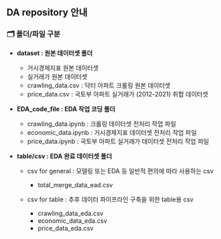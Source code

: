 ## DA repository 안내
### 🗂 폴더/파일 구분
 - **dataset : 원본 데이터셋 폴더**
 
   - 거시경제지표 원본 데이터셋
   - 실거래가 원본 데이터셋
   - crawling_data.csv : 닥터 아파트 크롤링 원본 데이터셋
   - price_data.csv : 국토부 아파트 실거래가 (2012-2021) 취합 데이터셋
 
 - **EDA_code_file : EDA 작업 코딩 폴더**
 
   - crawling_data.ipynb : 크롤링 데이터셋 전처리 작업 파일
   - economic_data.ipynb : 거시경제지표 데이터셋 전처리 작업 파일
   - price_data.ipynb : 국토부 아파트 실거래가 데이터셋 전처리 작업 파일

- **table/csv : EDA 완료 데이터셋 폴더**

   - csv for general : 모델링 또는 EDA 등 일반적 편의에 따라 사용하는 csv
     - total_merge_data_ead.csv
     
   - csv for table : 추후 데이터 파이프라인 구축을 위한 table용 csv
   
     - crawling_data_eda.csv
     - economic_data_eda.csv
     - price_data_eda.csv
